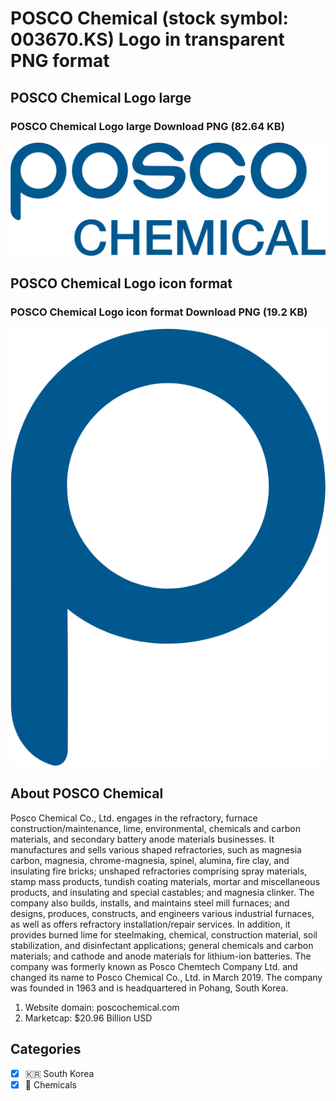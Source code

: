 # POSCO Chemical (stock symbol: 003670.KS) Logo in transparent PNG format

## POSCO Chemical Logo large

### POSCO Chemical Logo large Download PNG (82.64 KB)

![POSCO Chemical Logo large Download PNG (82.64 KB)](/img/orig/003670.KS_BIG-227a1087.png)

## POSCO Chemical Logo icon format

### POSCO Chemical Logo icon format Download PNG (19.2 KB)

![POSCO Chemical Logo icon format Download PNG (19.2 KB)](/img/orig/003670.KS-ead00cc4.png)

## About POSCO Chemical

Posco Chemical Co., Ltd. engages in the refractory, furnace construction/maintenance, lime, environmental, chemicals and carbon materials, and secondary battery anode materials businesses. It manufactures and sells various shaped refractories, such as magnesia carbon, magnesia, chrome-magnesia, spinel, alumina, fire clay, and insulating fire bricks; unshaped refractories comprising spray materials, stamp mass products, tundish coating materials, mortar and miscellaneous products, and insulating and special castables; and magnesia clinker. The company also builds, installs, and maintains steel mill furnaces; and designs, produces, constructs, and engineers various industrial furnaces, as well as offers refractory installation/repair services. In addition, it provides burned lime for steelmaking, chemical, construction material, soil stabilization, and disinfectant applications; general chemicals and carbon materials; and cathode and anode materials for lithium-ion batteries. The company was formerly known as Posco Chemtech Company Ltd. and changed its name to Posco Chemical Co., Ltd. in March 2019. The company was founded in 1963 and is headquartered in Pohang, South Korea.

1. Website domain: poscochemical.com
2. Marketcap: $20.96 Billion USD


## Categories
- [x] 🇰🇷 South Korea
- [x] 🧪 Chemicals
